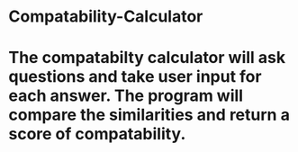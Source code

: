 # Compatability-Calculator
# The compatabilty calculator will ask questions and take user input for each answer. The program will compare the similarities and return a score of compatability.
